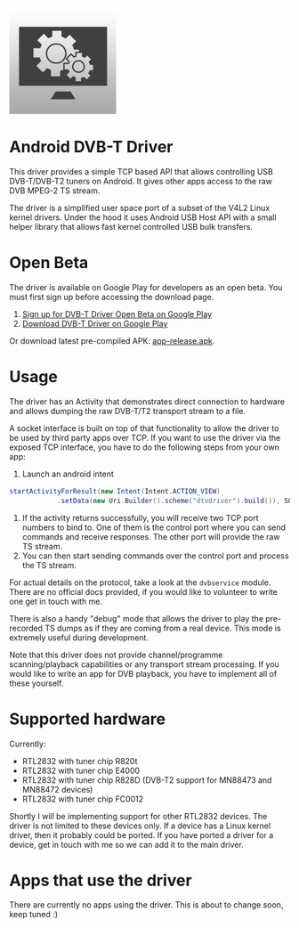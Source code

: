 ![YouTube video](app/src/main/res/mipmap-xxxhdpi/ic_launcher.png)

# Android DVB-T Driver

This driver provides a simple TCP based API that allows
controlling USB DVB-T/DVB-T2 tuners on Android. It gives other apps access to
the raw DVB MPEG-2 TS stream.

The driver is a simplified user space port of a subset of
the V4L2 Linux kernel drivers. Under the hood it uses Android USB Host API
with a small helper library that allows fast kernel controlled USB bulk transfers.

# Open Beta

The driver is available on Google Play for developers as an open beta. You must first sign up before
accessing the download page.

1. [Sign up for DVB-T Driver Open Beta on Google Play](https://play.google.com/apps/testing/info.martinmarinov.dvbdriver)
2. [Download DVB-T Driver on Google Play](https://play.google.com/store/apps/details?id=info.martinmarinov.dvbdriver)

Or download latest pre-compiled APK: [app-release.apk](app/app-release.apk).

# Usage

The driver has an Activity that demonstrates direct connection to hardware
and allows dumping the raw DVB-T/T2 transport stream to a file.

A socket interface is built on top of that functionality to allow the driver
to be used by third party apps over TCP. If you want to use the driver via the
exposed TCP interface, you have to do the following steps from your own app:

1. Launch an android intent
```java
startActivityForResult(new Intent(Intent.ACTION_VIEW)
            .setData(new Uri.Builder().scheme("dtvdriver").build()), SOME_CODE);
```
1. If the activity returns successfully, you will receive two TCP port numbers to bind to.
One of them is the control port where you can send commands and receive responses.
The other port will provide the raw TS stream.
1. You can then start sending commands over the control port and process the TS stream.

For actual details on the protocol, take a look at the `dvbservice` module. There
are no official docs provided, if you would like to volunteer to write one get in touch with me.

There is also a handy "debug" mode that allows the driver to play the pre-recorded TS dumps
as if they are coming from a real device. This mode is extremely useful during development.

Note that this driver does not provide channel/programme scanning/playback capabilities or any transport stream processing.
If you would like to write an app for DVB playback, you have to implement all of these yourself.

# Supported hardware

Currently:
* RTL2832 with tuner chip R820t
* RTL2832 with tuner chip E4000
* RTL2832 with tuner chip R828D (DVB-T2 support for MN88473 and MN88472 devices)
* RTL2832 with tuner chip FC0012

Shortly I will be implementing support for other RTL2832 devices. The driver is not limited
to these devices only. If a device has a Linux kernel driver, then it probably could be ported.
If you have ported a driver for a device, get in touch with me so we can add it to the main driver.

# Apps that use the driver

There are currently no apps using the driver. This is about to change soon, keep tuned :)